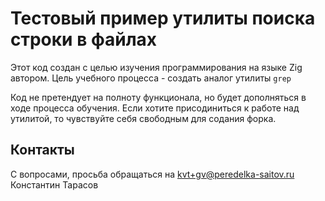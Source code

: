 # Тестовый пример утилиты поиска строки в файлах

Этот код создан с целью изучения программирования на языке Zig автором. 
Цель учебного процесса - создать аналог утилиты `grep` 

Код не претендует на полноту функционала, но будет дополняться в ходе процесса обучения.
Если хотите присодиниться к работе над утилитой, то чувствуйте себя свободным для содания форка.

## Контакты

С вопросами, просьба обращаться на kvt+gv@peredelka-saitov.ru
Константин Тарасов